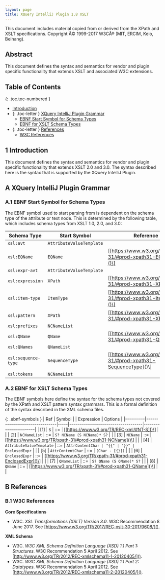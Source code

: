 ```yaml
---
layout: page
title: XQuery IntelliJ Plugin 1.8 XSLT
---
```


This document includes material copied from or derived from the XPath
and XSLT specifications. Copyright Â© 1999-2017 W3CÂ® (MIT, ERCIM, Keio,
Beihang).

## Abstract
This document defines the syntax and semantics for vendor and plugin specific
functionality that extends XSLT and associated W3C extensions.

## Table of Contents

{: .toc.toc-numbered }
- [Introduction](#1-introduction)
- {: .toc-letter } [XQuery IntelliJ Plugin Grammar](#a-xquery-intellij-plugin-grammar)
  - [EBNF Start Symbol for Schema Types](#a1-ebnf-start-symbol-for-schema-types)
  - [EBNF for XSLT Schema Types](#a2-ebnf-for-xslt-schema-types)
- {: .toc-letter } [References](#b-references)
  - [W3C References](#b1-w3c-references)

## 1 Introduction
This document defines the syntax and semantics for vendor and plugin specific
functionality that extends XSLT 2.0 and 3.0. The syntax described here is the
syntax that is supported by the XQuery IntelliJ Plugin.

## A XQuery IntelliJ Plugin Grammar

### A.1 EBNF Start Symbol for Schema Types
The EBNF symbol used to start parsing from is dependent on the schema type of the
attribute or text node. This is determined by the following table, which includes
schema types from XSLT 1.0, 2.0, and 3.0:

| Schema Type         | Start Symbol             | Reference                                                         |
|---------------------|--------------------------|-------------------------------------------------------------------|
| `xsl:avt`           | `AttributeValueTemplate` |                                                                   |
| `xsl:EQName`        | `EQName`                 | \[[https://www.w3.org/TR/xpath-31/#prod-xpath31-EQName]()\]       |
| `xsl:expr-avt`      | `AttributeValueTemplate` |                                                                   |
| `xsl:expression`    | `XPath`                  | \[[https://www.w3.org/TR/xpath-31/#prod-xpath31-XPath]()\]        |
| `xsl:item-type`     | `ItemType`               | \[[https://www.w3.org/TR/xpath-31/#prod-xpath31-ItemType]()\]     |
| `xsl:pattern`       | `XPath`                  | \[[https://www.w3.org/TR/xpath-31/#prod-xpath31-XPath]()\]        |
| `xsl:prefixes`      | `NCNameList`             |                                                                   |
| `xsl:QName`         | `QName`                  | \[[https://www.w3.org/TR/xpath-31/#prod-xpath31-QName]()\]        |
| `xsl:QNames`        | `QNameList`              |                                                                   |
| `xsl:sequence-type` | `SequenceType`           | \[[https://www.w3.org/TR/xpath-31/#prod-xpath31-SequenceType]()\] |
| `xsl:tokens`        | `NCNameList`             |                                                                   |

### A.2 EBNF for XSLT Schema Types
The EBNF symbols here define the syntax for the schema types not covered by the
XPath and XSLT pattern syntax grammars. This is a formal definition of the syntax
described in the XML schema files.

{: .ebnf-symbols }
| Ref      | Symbol                         |     | Expression                          | Options               |
|----------|--------------------------------|-----|-------------------------------------|-----------------------|
| \[1\]    | `S`                            | ::= | \[[https://www.w3.org/TR/REC-xml/#NT-S]()\] |               |
| \[2\]    | `NCNameList`                   | ::= | `S? NCName (S NCName)* S?`          |                       |
| \[3\]    | `NCName`                       | ::= | \[[https://www.w3.org/TR/xpath-31/#prod-xpath31-NCName]()\] | |
| \[4\]    | `AttributeValueTemplate`       | ::= | `AttrContentChar | "{{" | "}}" | EnclosedExpr` |            |
| \[5\]    | `AttrContentChar`              | ::= | `(Char - [{}])`                     |                       |
| \[6\]    | `EnclosedExpr`                 | ::= | \[[https://www.w3.org/TR/xpath-31/#prod-xpath31-EnclosedExpr]()\] | |
| \[7\]    | `QNameList`                    | ::= | `S? QName (S QName)* S?`            |                       |
| \[8\]    | `QName`                        | ::= | \[[https://www.w3.org/TR/xpath-31/#prod-xpath31-QName]()\] | |

## B References

### B.1 W3C References
__Core Specifications__
*  W3C. *XSL Transformations (XSLT) Version 3.0*. W3C Recommendation 8 June 2017.
   See [https://www.w3.org/TR/2017/REC-xslt-30-20170608/]().

__XML Schema__
*  W3C. *W3C XML Schema Definition Language (XSD) 1.1 Part 1: Structures*. W3C
   Recommendation 5 April 2012. See
   [http://www.w3.org/TR/2012/REC-xmlschema11-1-20120405/]().
*  W3C. *W3C XML Schema Definition Language (XSD) 1.1 Part 2: Datatypes*. W3C
   Recommendation 5 April 2012. See
   [http://www.w3.org/TR/2012/REC-xmlschema11-2-20120405/]().
